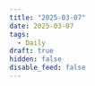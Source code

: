 ```yaml
---
title: "2025-03-07"
date: 2025-03-07
tags:
  - Daily
draft: true
hidden: false
disable_feed: false
---
```


